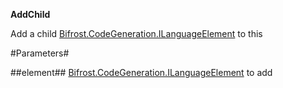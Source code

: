 **AddChild**

Add a child [Bifrost.CodeGeneration.ILanguageElement](Bifrost.CodeGeneration.ILanguageElement) to this

#Parameters#


##element##
[Bifrost.CodeGeneration.ILanguageElement](Bifrost.CodeGeneration.ILanguageElement) to add
